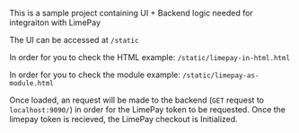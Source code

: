 This is a sample project containing UI + Backend logic needed for integraiton with LimePay

The UI can be accessed at `/static`

In order for you to check the HTML example:
`/static/limepay-in-html.html`

In order for you to check the module example:
`/static/limepay-as-module.html`

Once loaded, an request will be made to the backend (`GET` request to `localhost:9090/`) in order for the LimePay token to be requested.
Once the limepay token is recieved, the LimePay checkout is Initialized.
